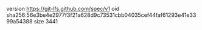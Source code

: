 version https://git-lfs.github.com/spec/v1
oid sha256:56e3be4e2977f3f21a628d9c73531cbb04035cef44faf61293e41e3399a54388
size 3441
